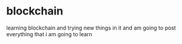# blockchain
learning blockchain and trying new things in it and am going to post everything that i am going to learn 
